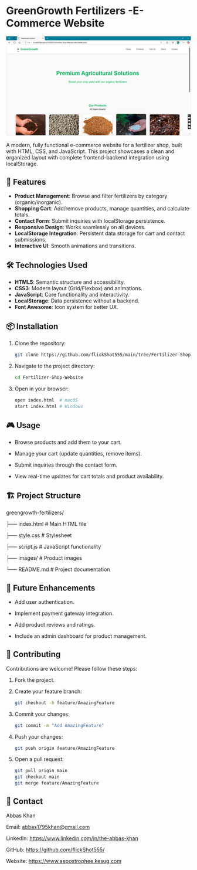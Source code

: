# GreenGrowth Fertilizers -E-Commerce Website

![GreenGrowth Preview](preview.PNG)

A modern, fully functional e-commerce website for a fertilizer shop, built with HTML, CSS, and JavaScript. This project showcases a clean and organized layout with complete frontend-backend integration using localStorage.

## 🚀 Features

- **Product Management**: Browse and filter fertilizers by category (organic/inorganic).
- **Shopping Cart**: Add/remove products, manage quantities, and calculate totals.
- **Contact Form**: Submit inquiries with localStorage persistence.
- **Responsive Design**: Works seamlessly on all devices.
- **LocalStorage Integration**: Persistent data storage for cart and contact submissions.
- **Interactive UI**: Smooth animations and transitions.

## 🛠️ Technologies Used

- **HTML5**: Semantic structure and accessibility.
- **CSS3**: Modern layout (Grid/Flexbox) and animations.
- **JavaScript**: Core functionality and interactivity.
- **LocalStorage**: Data persistence without a backend.
- **Font Awesome**: Icon system for better UX.

## 📦 Installation

1. Clone the repository:
    ```bash
    git clone https://github.com/flickShot555/main/tree/Fertilizer-Shop-Website.git
    ```
2. Navigate to the project directory:
    ```bash
    cd Fertilizer-Shop-Website
    ```
3. Open in your browser:
    ```bash
    open index.html  # macOS
    start index.html # Windows
    ```

## 🎮 Usage
- Browse products and add them to your cart.

- Manage your cart (update quantities, remove items).

- Submit inquiries through the contact form.

- View real-time updates for cart totals and product availability.

## 🏗️ Project Structure

greengrowth-fertilizers/

├── index.html         # Main HTML file

├── style.css          # Stylesheet

├── script.js          # JavaScript functionality

├── images/            # Product images

└── README.md          # Project documentation

## 🌟 Future Enhancements
- Add user authentication.

- Implement payment gateway integration.

- Add product reviews and ratings.

- Include an admin dashboard for product management.

## 🤝 Contributing

Contributions are welcome! Please follow these steps:

1. Fork the project.

2. Create your feature branch:
    ```bash
    git checkout -b feature/AmazingFeature
    ```

3. Commit your changes:
    ```bash
    git commit -m "Add AmazingFeature"
    ```

4. Push your changes:
    ```bash
    git push origin feature/AmazingFeature
    ```

5. Open a pull request:
    ```bash
    git pull origin main
    git checkout main
    git merge feature/AmazingFeature
    ```

## 📧 Contact

Abbas Khan

Email: abbas1795khan@gmail.com

LinkedIn: https://www.linkedin.com/in/the-abbas-khan

GitHub: https://github.com/flickShot555/

Website: https://www.aepostrophee.kesug.com
